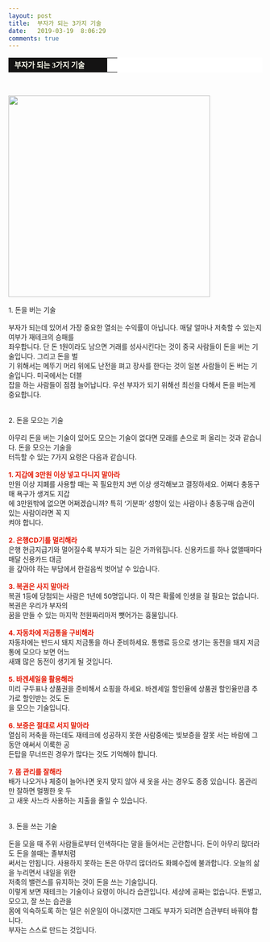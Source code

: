 ```yaml
---
layout: post
title:  부자가 되는 3가지 기술
date:   2019-03-19  8:06:29
comments: true
---
```






<table width="99%" bgcolor="#ffffff" cellspacing="1" cellpadding="2"><tbody><tr><td width="180" bgcolor="#141313" style-="border-bottom:#141313 1px solid; border-left:#141313 1px solid; border-top:#141313 1px solid; &#13;&#10;border-right:#141313 1px solid"><span style="color: rgb(0, 0, 0); font-family: 맑은 고딕, dotum, verdana; font-size: 11pt;"><strong><span syle="font-size:11pt"><font color="#fffff0">&nbsp;부자가 되는 3가지 기술</font></span></strong></span></td><td style="border-width: 0px 0px 1px; border-style: solid; border-color: rgb(255, 255, 255) rgb(255, 255, 255) rgb(20, 19, 19);"><span style="font-size: 11pt;"><font color="#000000">&nbsp;</font></span></td></tr></tbody></table><p><span style="font-size: 10pt;">﻿</span><br></p>
<p><span style="font-size: 10pt;"><span data-url="https://t1.daumcdn.net/cfile/tistory/181075254CEE259D1A?download" data-lightbox="lightbox"><img width="400" height="336" style="height: auto; cursor: pointer; max-width: 100%;" alt="" src="https://t1.daumcdn.net/cfile/tistory/181075254CEE259D1A" filename="cfile25.uf@181075254CEE259D1A97AA.jpg" filemime=""></span><br><br>1. 돈을 버는 기술<br><br>부자가 되는데 있어서 가장 중요한 열쇠는 수익률이 아닙니다. 매달 얼마나 저축할 수 있는지 여부가 재테크의 승패를 <br> 좌우합니다. 단 돈 1원이라도 남으면 거래를 성사시킨다는 것이 중국 사람들이 돈을 버는 기술입니다. 그리고 돈을 벌<br> 기 위해서는 메뚜기 머리 위에도 난전을 펴고 장사를 한다는 것이 일본 사람들이 돈 버는 기술입니다. 미국에서는 더블<br> 잡을 하는 사람들이 점점 늘어납니다. 우선 부자가 되기 위해선 최선을 다해서 돈을 버는게 중요합니다.<br><br><br>2. 돈을 모으는 기술<br><br>아무리 돈을 버는 기술이 있어도 모으는 기술이 없다면 모래를 손으로 퍼 올리는 것과 같습니다. 돈을 모으는 기술을<br> 터득할 수 있는 7가지 요령은 다음과 같습니다.<br><br><strong><font color="#e31600">1. 지갑에 3만원 이상 넣고 다니지 말아라</font></strong><br> 만원 이상 지폐를 사용할 때는 꼭 필요한지 3번 이상 생각해보고 결정하세요. 어쩌다 충동구매 욕구가 생겨도 지갑<br> 에 3만원밖에 없으면 어쩌겠습니까? 특히 ‘기분파’ 성향이 있는 사람이나 충동구매 습관이 있는 사람이라면 꼭 지<br> 켜야 합니다.<br><br><strong><font color="#e31600">2. 은행CD기를 멀리해라</font></strong><br> 은행 현금지급기와 멀어질수록 부자가 되는 길은 가까워집니다. 신용카드를 하나 없앨때마다 매달 신용카드 대금<br> 을 갚아야 하는 부담에서 한걸음씩 벗어날 수 있습니다.<br><br><strong><font color="#e31600">3. 복권은 사지 말아라</font><br></strong>복권 1등에 당첨되는 사람은 1년에 50명입니다. 이 작은 확률에 인생을 걸 필요는 없습니다. 복권은 우리가 부자의 <br> 꿈을 만들 수 있는 마지막 천원짜리마저 뺏어가는 흉물입니다.<br><br><strong><font color="#e31600">4. 자동차에 저금통을 구비해라</font></strong><br> 자동차에는 반드시 돼지 저금통을 하나 준비하세요. 통행료 등으로 생기는 동전을 돼지 저금통에 모으다 보면 어느<br> 새꽤 많은 동전이 생기게 될 것입니다.<br><br><strong><font color="#e31600">5. 바겐세일을 활용해라</font></strong><br> 미리 구두표나 상품권을 준비해서 쇼핑을 하세요. 바겐세일 할인율에 상품권 할인율만큼 추가로 할인받는 것도 돈<br> 을 모으는 기술입니다.<br><br><strong><font color="#e31600">6. 보증은 절대로 서지 말아라</font></strong><br> 열심히 저축을 하는데도 재테크에 성공하지 못한 사람중에는 빚보증을 잘못 서는 바람에 그동안 애써서 이룩한 공<br> 든탑을 무너뜨린 경우가 많다는 것도 기억해야 합니다.<br><br><strong><font color="#e31600">7. 몸 관리를 잘해라</font></strong><br> 배가 나오거나 체중이 늘어나면 옷지 맞지 않아 새 옷을 사는 경우도 종종 있습니다. 몸관리만 잘하면 멀쩡한 옷 두<br> 고 새옷 사느라&nbsp;사용하는 지출을 줄일 수 있습니다.<br><br><br>3. 돈을 쓰는 기술<br><br>돈을 모을 때 주위 사람들로부터 인색하다는 말을 들어서는 곤란합니다. 돈이 아무리 많더라도 돈을 쓸때는 졸부처럼<br> 써서는 안됩니다. 사용하지 못하는 돈은 아무리 많더라도 화폐수집에 불과합니다. 오늘의 삶을 누리면서 내일을 위한<br> 저축의 밸런스를 유지하는 것이 돈을 쓰는 기술입니다.<br>이렇게 보면 재테크는 기술이나 요령이 아니라 습관입니다. 세상에 공짜는 없습니다. 돈벌고, 모으고, 잘 쓰는 습관을 <br> 몸에 익숙하도록 하는 일은 쉬운일이 아니겠지만 그래도 부자가 되려면 습관부터 바꿔야 합니다. <br>부자는 스스로 만드는 것입니다.</span><br></p>